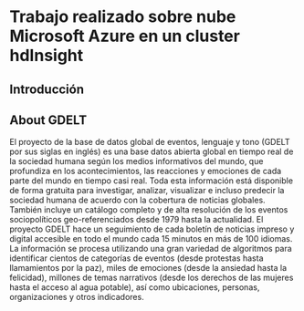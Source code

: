 # Trabajo realizado sobre nube Microsoft Azure en un cluster hdInsight

## Introducción

## About GDELT
El proyecto de la base de datos global de eventos, lenguaje y tono (GDELT por sus siglas en inglés) es una base datos abierta global en tiempo real de la sociedad humana según los medios informativos del mundo, que profundiza en los acontecimientos, las reacciones y emociones de cada parte del mundo en tiempo casi real. Toda esta información está disponible de forma gratuita para investigar, analizar, visualizar e incluso predecir la sociedad humana de acuerdo con la cobertura de noticias globales. También incluye un catálogo completo y de alta resolución de los eventos sociopolíticos geo-referenciados desde 1979 hasta la actualidad. El proyecto GDELT hace un seguimiento de cada boletín de noticias impreso y digital accesible en todo el mundo cada 15 minutos en más de 100 idiomas. La información se procesa utilizando una gran variedad de algoritmos para identificar cientos de categorías de eventos (desde protestas hasta llamamientos por la paz), miles de emociones (desde la ansiedad hasta la felicidad), millones de temas narrativos (desde los derechos de las mujeres hasta el acceso al agua potable), así como ubicaciones, personas, organizaciones y otros indicadores.
